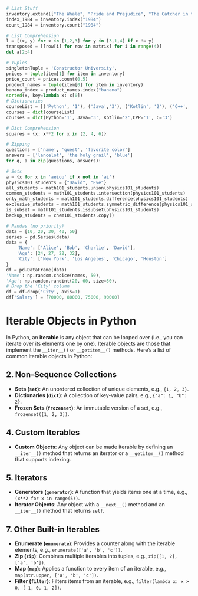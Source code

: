 ```python
# List Stuff
inventory.extend(["The Whale", "Pride and Prejudice", "The Catcher in the Rye"])
index_1984 = inventory.index("1984")
count_1984 = inventory.count("1984")

# List Comprehension
l = [(x, y) for x in [1,2,3] for y in [3,1,4] if x != y]
transposed = [[row[i] for row in matrix] for i in range(4)]
del a[2:4]

# Tuples
singletonTuple = 'Constructor University', 
prices = tuple(item[1] for item in inventory)
price_count = prices.count(0.5)
product_names = tuple(item[0] for item in inventory)
banana_index = product_names.index("banana")
sorted(x, key=lambda x: x[0])
# Dictionaries
courseList = [('Python', '1'), ('Java','3'), ('Kotlin', '2'), ('C++', '1'), ('C', '3')]
courses = dict(courseList)
courses = dict(Python='1', Java='3', Kotlin='2',CPP='1', C='3')

# Dict Comprehension
squares = {x: x**2 for x in (2, 4, 6)}

# Zipping
questions = ['name', 'quest', 'favorite color']
answers = ['lancelot', 'the holy grail', 'blue']
for q, a in zip(questions, answers):

# Sets
a = {x for x in 'aeiou' if x not in 'ai'} 
physics101_students = {"David", "Eve"}
all_students = math101_students.union(physics101_students)
common_students = math101_students.intersection(physics101_students)
only_math_students = math101_students.difference(physics101_students)
exclusive_students = math101_students.symmetric_difference(physics101_students)
is_subset = math101_students.issubset(physics101_students)
backup_students = chem101_students.copy()

# Pandas (no priority)
data = [10, 20, 30, 40, 50]
series = pd.Series(data)
data = {
    'Name': ['Alice', 'Bob', 'Charlie', 'David'],
    'Age': [24, 27, 22, 32],
    'City': ['New York', 'Los Angeles', 'Chicago', 'Houston']
}
df = pd.DataFrame(data)
'Name': np.random.choice(names, 50),
'Age': np.random.randint(20, 60, size=50),
# Drop the 'City' column
df = df.drop('City', axis=1)
df['Salary'] = [70000, 80000, 75000, 90000]
```

# Iterable Objects in Python

In Python, an **iterable** is any object that can be looped over (i.e., you can iterate over its elements one by one). Iterable objects are those that implement the `__iter__()` or `__getitem__()` methods. Here’s a list of common iterable objects in Python:

## 2. **Non-Sequence Collections**

- **Sets (`set`)**: An unordered collection of unique elements, e.g., `{1, 2, 3}`.
- **Dictionaries (`dict`)**: A collection of key-value pairs, e.g., `{"a": 1, "b": 2}`.
- **Frozen Sets (`frozenset`)**: An immutable version of a set, e.g., `frozenset([1, 2, 3])`.
  
## 4. **Custom Iterables**

- **Custom Objects**: Any object can be made iterable by defining an `__iter__()` method that returns an iterator or a `__getitem__()` method that supports indexing.

## 5. **Iterators**

- **Generators (`generator`)**: A function that yields items one at a time, e.g., `(x**2 for x in range(5))`.
- **Iterator Objects**: Any object with a `__next__()` method and an `__iter__()` method that returns `self`.

## 7. **Other Built-in Iterables**

- **Enumerate (`enumerate`)**: Provides a counter along with the iterable elements, e.g., `enumerate(['a', 'b', 'c'])`.
- **Zip (`zip`)**: Combines multiple iterables into tuples, e.g., `zip([1, 2], ['a', 'b'])`.
- **Map (`map`)**: Applies a function to every item of an iterable, e.g., `map(str.upper, ['a', 'b', 'c'])`.
- **Filter (`filter`)**: Filters items from an iterable, e.g., `filter(lambda x: x > 0, [-1, 0, 1, 2])`.